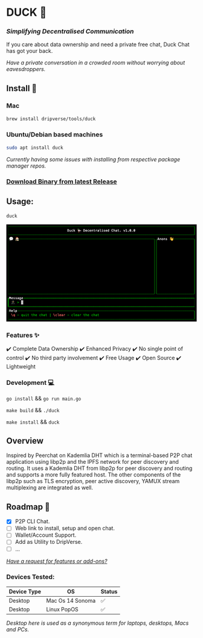 # DUCK 🦆

### _Simplifying Decentralised Communication_

If you care about data ownership and need a private free chat, Duck Chat has got your back.

_Have a private conversation in a crowded room without worrying about eavesdroppers._

## Install 🦆

### Mac

```sh
brew install dripverse/tools/duck
```

### Ubuntu/Debian based machines


```sh
sudo apt install duck
```

_Currently having some issues with installing from respective package manager repos._

### [Download Binary from latest Release](https://github.com/DripVerse/duck/releases)

## Usage:

```sh
duck
```

![Duck Chat](./sample.png "Duck Chat")

### Features ✨
✔️ Complete Data Ownership
✔️ Enhanced Privacy
✔️ No single point of control
✔️ No third party involvement
✔️ Free Usage
✔️ Open Source
✔️ Lightweight

### Development 💻

`go install` && `go run main.go`

`make build` && `./duck`

`make install` && `duck`

## Overview

Inspired by Peerchat on Kademlia DHT which is a terminal-based P2P chat application using libp2p and the IPFS network for peer discovery and routing.
It uses a Kademlia DHT from libp2p for peer discovery and routing and supports a more fully featured host. The other components of the libp2p such as TLS encryption, peer active discovery, YAMUX stream multiplexing are integrated as well.

## Roadmap 🚀

- [x] P2P CLI Chat.
- [ ] Web link to install, setup and open chat.
- [ ] Wallet/Account Support.
- [ ] Add as Utility to DripVerse.
- [ ] ...

_[Have a request for features or add-ons?](https://github.com/DripVerse/duck/issues)_

### Devices Tested:

| Device Type | OS | Status |
| --- | --- | --- |
| Desktop | Mac Os 14 Sonoma | ✅ |
| Desktop | Linux PopOS | ✅ |

_Desktop here is used as a synonymous term for laptops, desktops, Macs and PCs._
